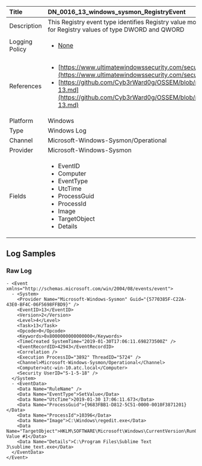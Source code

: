 | Title          | DN_0016_13_windows_sysmon_RegistryEvent                                                                                                      |
|:---------------|:-----------------------------------------------------------------------------------------------------------------|
| Description    | This Registry event type identifies Registry value modifications. The event  records the value written for Registry values of type DWORD and QWORD                                                                                                |
| Logging Policy | <ul><li>[None](../Logging_Policies/None.md)</li></ul> |
| References     | <ul><li>[https://www.ultimatewindowssecurity.com/securitylog/encyclopedia/event.aspx?eventid=90013](https://www.ultimatewindowssecurity.com/securitylog/encyclopedia/event.aspx?eventid=90013)</li><li>[https://github.com/Cyb3rWard0g/OSSEM/blob/master/data_dictionaries/windows/sysmon/event-13.md](https://github.com/Cyb3rWard0g/OSSEM/blob/master/data_dictionaries/windows/sysmon/event-13.md)</li></ul>                                  |
| Platform       | Windows   |
| Type           | Windows Log 		|
| Channel        | Microsoft-Windows-Sysmon/Operational    |
| Provider       | Microsoft-Windows-Sysmon   |
| Fields         | <ul><li>EventID</li><li>Computer</li><li>EventType</li><li>UtcTime</li><li>ProcessGuid</li><li>ProcessId</li><li>Image</li><li>TargetObject</li><li>Details</li></ul>                                               |


## Log Samples

### Raw Log

```
- <Event xmlns="http://schemas.microsoft.com/win/2004/08/events/event">
  - <System>
    <Provider Name="Microsoft-Windows-Sysmon" Guid="{5770385F-C22A-43E0-BF4C-06F5698FFBD9}" /> 
    <EventID>13</EventID> 
    <Version>2</Version> 
    <Level>4</Level> 
    <Task>13</Task> 
    <Opcode>0</Opcode> 
    <Keywords>0x8000000000000000</Keywords> 
    <TimeCreated SystemTime="2019-01-30T17:06:11.698273500Z" /> 
    <EventRecordID>42943</EventRecordID> 
    <Correlation /> 
    <Execution ProcessID="3892" ThreadID="5724" /> 
    <Channel>Microsoft-Windows-Sysmon/Operational</Channel> 
    <Computer>atc-win-10.atc.local</Computer> 
    <Security UserID="S-1-5-18" /> 
  </System>
  - <EventData>
    <Data Name="RuleName" /> 
    <Data Name="EventType">SetValue</Data> 
    <Data Name="UtcTime">2019-01-30 17:06:11.673</Data> 
    <Data Name="ProcessGuid">{9683FBB1-D812-5C51-0000-0010F3871201}</Data> 
    <Data Name="ProcessId">10396</Data> 
    <Data Name="Image">C:\Windows\regedit.exe</Data> 
    <Data Name="TargetObject">HKLM\SOFTWARE\Microsoft\Windows\CurrentVersion\RunOnce\New Value #1</Data> 
    <Data Name="Details">C:\Program Files\Sublime Text 3\sublime_text.exe</Data> 
  </EventData>
</Event>

```




